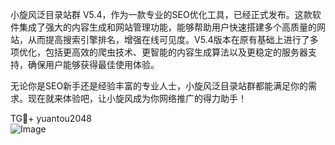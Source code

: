 小旋风泛目录站群 V5.4，作为一款专业的SEO优化工具，已经正式发布。这款软件集成了强大的内容生成和网站管理功能，能够帮助用户快速搭建多个高质量的网站，从而提高搜索引擎排名，增强在线可见度。V5.4版本在原有基础上进行了多项优化，包括更高效的爬虫技术、更智能的内容生成算法以及更稳定的服务器支持，确保用户能够获得最佳使用体验。

无论你是SEO新手还是经验丰富的专业人士，小旋风泛目录站群都能满足你的需求。现在就来体验吧，让小旋风成为你网络推广的得力助手！

TG💪+ yuantou2048  
![Image](https://github.com/user-attachments/assets/42a5a4a5-fea9-4a1d-8aa0-73e57e430cca)